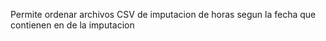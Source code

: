 Permite ordenar archivos CSV de imputacion de horas segun la fecha que contienen en de la imputacion

